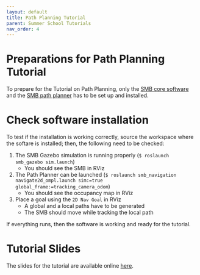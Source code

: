 ```yaml
---
layout: default
title: Path Planning Tutorial
parent: Summer School Tutorials
nav_order: 4
---
```


# Preparations for Path Planning Tutorial
To prepare for the Tutorial on Path Planning, only the [SMB core software](../core-software/installation_core.md) and the [SMB path planner](../core-software/autonomy_software.md#path-planning) has to be set up and installed.

# Check software installation
To test if the installation is working correctly, source the workspace where the softare is installed; then, the following need to be checked:

1. The SMB Gazebo simulation is running properly (`$ roslaunch smb_gazebo sim.launch`)
	* You should see the SMB in RViz
2. The Path Planner can be launched (`$ roslaunch smb_navigation navigate2d_ompl.launch sim:=true global_frame:=tracking_camera_odom`)
	* You should see the occupancy map in RViz
3. Place a goal using the `2D Nav Goal` in RViz
	* A global and a local paths have to be generated
	* The SMB should move while tracking the local path
	
If everything runs, then the software is working and ready for the tutorial.
	
# Tutorial Slides
The slides for the tutorial are available online [here](https://docs.google.com/presentation/d/1wrH-gTAJQq2iququ-cOHDCa6Z_HXRueYX-B6Pd9Bt50/edit?usp=sharing).
